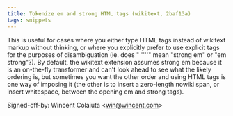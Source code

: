 ```yaml
---
title: Tokenize em and strong HTML tags (wikitext, 2baf13a)
tags: snippets
---
```


This is useful for cases where you either type HTML tags instead of wikitext markup without thinking, or where you explicitly prefer to use explicit tags for the purposes of disambiguation (ie. does "'''''" mean "strong em" or "em strong"?). By default, the wikitext extension assumes strong em because it is an on-the-fly transformer and can't look ahead to see what the likely ordering is, but sometimes you want the other order and using HTML tags is one way of imposing it (the other is to insert a zero-length nowiki span, or insert whitespace, between the opening em and strong tags).

Signed-off-by: Wincent Colaiuta &lt;win@wincent.com&gt;
